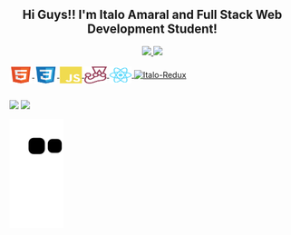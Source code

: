 <div align="center">
<h2> Hi Guys!! I'm Italo Amaral and Full Stack Web Development Student! </h2>
</div>
<div align="center">
  <a href="https://github.com/ItaloRAmaral">
  <img height="130em" src="https://github-readme-stats.vercel.app/api?username=ItaloRAmaral&show_icons=true&theme=dracula&include_all_commits=true&count_private=true"/>
  <img height="130em" src="https://github-readme-stats.vercel.app/api/top-langs/?username=ItaloRAmaral&layout=compact&langs_count=7&theme=dracula"/>
<!--     <img heigh height="130em" src="https://github-readme-streak-stats.herokuapp.com/?user=ItaloRAmaral&theme=dark&fire=2FC18C&ring=2FC18C&background=1A1D21&currStreakLabel=2FC18C"/> -->
</div>
<div style="display: inline_block"><br>
    <img align="center" alt="Italo-HTML" height="30" width="40" src="https://raw.githubusercontent.com/devicons/devicon/master/icons/html5/html5-original.svg">
  <img align="center" alt="Italo-CSS" height="30" width="40" src="https://raw.githubusercontent.com/devicons/devicon/master/icons/css3/css3-original.svg">
  <img align="center" alt="Italo-Js" height="30" width="40" src="https://raw.githubusercontent.com/devicons/devicon/master/icons/javascript/javascript-plain.svg">
   <img align="center" alt="Italo-Js" height="30" width="40" src="https://github.com/devicons/devicon/blob/master/icons/jest/jest-plain.svg">
  <img align="center" alt="Italo-React" height="30" width="40" src="https://raw.githubusercontent.com/devicons/devicon/master/icons/react/react-original.svg">
   <img align="center" alt="Italo-Redux" height="30" width="40" src="https://raw.githubusercontent.com/reduxjs/redux/master/logo/logo.png">
<!--   <img align="center" alt="Italo-Python" height="30" width="40" src="https://raw.githubusercontent.com/devicons/devicon/master/icons/python/python-original.svg"> -->
  
  
</div>

  
  ##
 
<div> 
  <a href="https://www.instagram.com/italoramaral/" target="_blank"><img src="https://img.shields.io/badge/-Instagram-%23E4405F?style=for-the-badge&logo=instagram&logoColor=white" target="_blank"></a>
 	<a href="https://www.linkedin.com/in/italo-rockenbach-594082132/" target="_blank"><img src="https://img.shields.io/badge/-LinkedIn-%230077B5?style=for-the-badge&logo=linkedin&logoColor=white" target="_blank"></a> 
<!--   <img align="right" alt="stitch" height=“100” width=“50” style="border-radius:50%" position:"absolute" src="https://c.tenor.com/_OylLTmUC8wAAAAd/stitch-hi.gif"> -->
 
  ![Snake animation](https://github.com/ItaloRAmaral/ItaloRAmaral/blob/output/github-contribution-grid-snake.svg)
 
</div>
